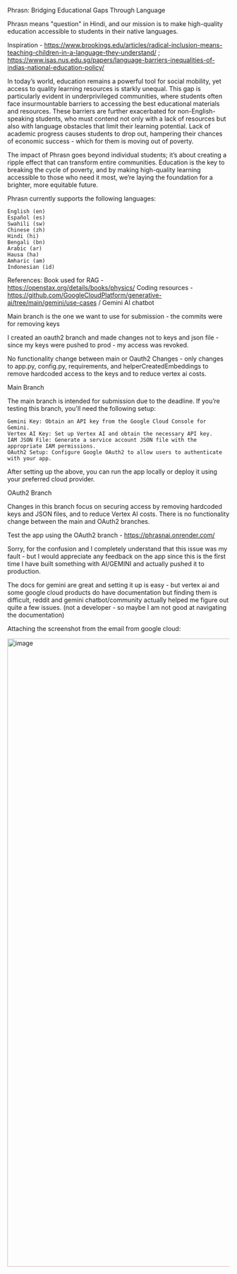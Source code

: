 Phrasn: Bridging Educational Gaps Through Language

Phrasn means "question" in Hindi, and our mission is to make high-quality education accessible to students in their native languages.

Inspiration - https://www.brookings.edu/articles/radical-inclusion-means-teaching-children-in-a-language-they-understand/ ; https://www.isas.nus.edu.sg/papers/language-barriers-inequalities-of-indias-national-education-policy/

In today’s world, education remains a powerful tool for social mobility, yet access to quality learning resources is starkly unequal. This gap is particularly evident in underprivileged communities, where students often face insurmountable barriers to accessing the best educational materials and resources. These barriers are further exacerbated for non-English-speaking students, who must contend not only with a lack of resources but also with language obstacles that limit their learning potential. Lack of academic progress causes students to drop out, hampering their chances of economic success - which for them is moving out of poverty.

The impact of Phrasn goes beyond individual students; it’s about creating a ripple effect that can transform entire communities. Education is the key to breaking the cycle of poverty, and by making high-quality learning accessible to those who need it most, we’re laying the foundation for a brighter, more equitable future. 

Phrasn currently supports the following languages:

    English (en)
    Español (es)
    Swahili (sw)
    Chinese (zh)
    Hindi (hi)
    Bengali (bn)
    Arabic (ar)
    Hausa (ha)
    Amharic (am)
    Indonesian (id)



References:
Book used for RAG - https://openstax.org/details/books/physics/
Coding resources - https://github.com/GoogleCloudPlatform/generative-ai/tree/main/gemini/use-cases / Gemini AI chatbot


Main branch is the one we want to use for submission - the commits were for removing keys

I created an oauth2 branch and made changes not to keys and json file - since my keys were pushed to prod - my access was revoked. 

No functionality change between main or Oauth2 Changes - only changes to app.py, config.py, requirements, and helperCreatedEmbeddings to remove hardcoded access to the keys and to reduce vertex ai costs.

Main Branch

The main branch is intended for submission due to the deadline. If you’re testing this branch, you'll need the following setup:

    Gemini Key: Obtain an API key from the Google Cloud Console for Gemini.
    Vertex AI Key: Set up Vertex AI and obtain the necessary API key.
    IAM JSON File: Generate a service account JSON file with the appropriate IAM permissions.
    OAuth2 Setup: Configure Google OAuth2 to allow users to authenticate with your app.

After setting up the above, you can run the app locally or deploy it using your preferred cloud provider.

OAuth2 Branch

Changes in this branch focus on securing access by removing hardcoded keys and JSON files, and to reduce Vertex AI costs. There is no functionality change between the main and OAuth2 branches.

Test the app using the OAuth2 branch - https://phrasnai.onrender.com/ 

Sorry, for the confusion and I completely understand that this issue was my fault - but I would appreciate any feedback on the app since this is the first time I have built something with AI/GEMINI and actually pushed it to production.

The docs for gemini are great and setting it up is easy - but vertex ai and some google cloud products do have documentation but finding them is difficult, reddit and gemini chatbot/community actually helped me figure out quite a few issues. (not a developer - so maybe I am not good at navigating the documentation)

Attaching the screenshot from the email from google cloud:

<img width="1424" alt="image" src="https://github.com/user-attachments/assets/84dc75ed-3d9a-4468-a7d8-1c64ef3ec1f1">


